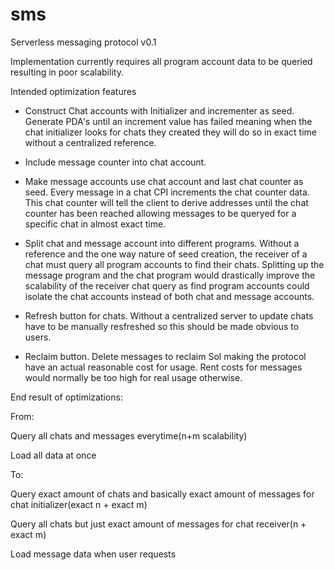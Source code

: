 # sms
Serverless messaging protocol v0.1

Implementation currently requires all program account data to be queried resulting in poor scalability.

Intended optimization features

- Construct Chat accounts with Initializer and incrementer as seed. Generate PDA's until an increment value has failed meaning when the chat initializer 
looks for chats they created they will do so in exact time without a centralized reference.

- Include message counter into chat account. 

- Make message accounts use chat account and last chat counter as seed. Every message in a chat CPI increments the chat counter data. 
This chat counter will tell the client to derive addresses until the chat counter has been reached allowing messages to be queryed 
for a specific chat in almost exact time.

- Split chat and message account into different programs. Without a reference and the one way nature of seed creation, the receiver of a chat
must query all program accounts to find their chats. Splitting up the message program and the chat program would drastically improve the
scalability of the receiver chat query as find program accounts could isolate the chat accounts instead of both chat and message accounts.

- Refresh button for chats. Without a centralized server to update chats have to be manually resfreshed so this should be made obvious to users.

- Reclaim button. Delete messages to reclaim Sol making the protocol have an actual reasonable cost for usage. Rent costs for messages would normally be too high for real usage otherwise.

End result of optimizations:

From:

Query all chats and messages everytime(n+m scalability)

Load all data at once

To:

Query exact amount of chats and basically exact amount of messages for chat initializer(exact n + exact m)

Query all chats but just exact amount of messages for chat receiver(n + exact m)

Load message data when user requests
